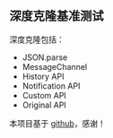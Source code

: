 ## 深度克隆基准测试
深度克隆包括：
- JSON.parse
- MessageChannel
- History API
- Notification API
- Custom API
- Original API

本项目基于 [github](https://glitch.com/edit/#!/deep-copy-median?path=worker.js%3A8%3A0)，感谢！
